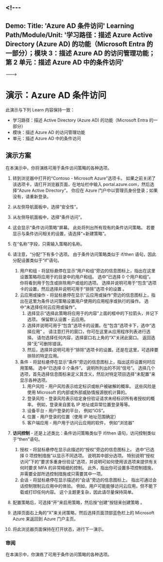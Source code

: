 <a name="---"></a><!---
---
Demo: Title: 'Azure AD 条件访问' Learning Path/Module/Unit: '学习路径：描述 Azure Active Directory (Azure AD) 的功能（Microsoft Entra 的一部分）；模块 3：描述 Azure AD 的访问管理功能；第 2 单元：描述 Azure AD 中的条件访问'
---
--->

# <a name="demo-azure-ad-conditional-access"></a>演示：Azure AD 条件访问

此演示与下列 Learn 内容保持一致：

- 学习路径：描述 Active Directory (Azure AD) 的功能（Microsoft Entra 的一部分）
- 模块：描述 Azure AD 的访问管理功能
- 单元：描述 Azure AD 中的条件访问

## <a name="demo-scenario"></a>演示方案

在本演示中，你将演练可用于条件访问策略的各种选项。

1. 转到浏览器中打开的“Contoso - Microsoft Azure”选项卡。 如果之前关闭了该选项卡，请打开浏览器页面，在地址栏中输入 portal.azure.com，然后选择“Azure Active Directory”。 你应在 Azure 门户中以管理员身份登录；如果没有，请重新登录。

1. 从左侧导航面板中，选择“安全性”。

1. 从左侧导航面板中，选择“条件访问”。

1. 这会显示“条件访问策略”屏幕。 此处将列出所有现有的条件访问策略。 若要显示与条件访问相关的设置，请选择“+新建策略”。

1. 在“名称”字段，只需输入策略的名称。

1. 请注意，“分配”下有多个选项。  由于条件访问策略类似于 if/then 语句，因此分配设置类似于“if”语句。
    1. 用户和组 - 将鼠标悬停在显示“用户和组”旁边的信息图标上，指出在这里设置策略将应用于的目录中的用户和组。 选中“已选择 0 个用户和组”。  你将看到用于包含或排除用户或组的选项。 选择并说明可用于“包含”选项卡的设置，然后选择并说明可用于“排除”选项卡的设置 。
    1. 云应用或操作 - 将鼠标悬停在显示“云应用或操作”旁边的信息图标上，指出在这里为条件访问策略设置用户使用的应用程序或执行的操作。  选中“未选择任何云应用或操作”。
        1. 选择显示“选择此策略将应用于的内容”上面的框中的下拉箭头，并记下选项。  保留默认设置 - 云应用。
        1. 选择并说明可用于“包含”选项卡的设置。在“包含”选项卡下，选中“选择应用” 。  请注意打开的窗口，你可在这里从应用程序列表进行选择。  请勿选择任何内容，选择窗口右上角的“X”关闭此窗口。 返回选择“无”可删除错误。
        1. 然后，选择并说明可用于“排除”选项卡的设置。还是在这里，可选择要排除的特定应用。
    1. 条件 - 将鼠标悬停在显示“条件”旁边的信息图标上，指出这将设置何时应用策略。 选中“已选择 0 个条件”。 说明所列出的不同“信号”。   选择几个选项，首先选择信息图标来定义其含义，然后对特定项目选择“未配置”来显示各种选项。
        1. 用户风险 - 用户风险表示给定标识或帐户被破解的概率。 这些风险是使用 Microsoft 的内部或外部威胁情报源脱机计算的。
        1. 登录风险 - 登录风险表示给定身份验证请求未经标识所有者授权的概率。 例如，登录来自匿名 IP 地址或异常位置登录等等。
        1. 设备平台 - 用户登录的平台， 例如“iOS”。
        1. 位置 - 用户登录的位置（使用 IP 地址范围确定）
        1. 客户端应用 - 用户用于访问云应用的软件， 例如“浏览器”

1. **访问控制** - 还是上述类比：条件访问策略类似于 if/then 语句，访问控制类似于“then”语句。
    1. 授权 - 将鼠标悬停在显示此描述的“授权”旁边的信息图标上。  选中“已选择 0 项控制措施”以显示不同选项。  说明其中部分选项。  特别说明“授权访问”下的“要求多重身份验证”选项，并说明可如何使用该选项来提供有关何时要求 MFA 的非常精细的控制。   此外，指出你可设置多项控制措施，并需要全部所选控制措施或只需要其中一项。
    1. 会话 - 将鼠标悬停在显示描述的“会话”旁边的信息图标上。  指出可通过会话控制限制云应用中的体验。  例如，用户可能能够访问云应用，但不能下载或打印任何内容。  这个主题更复杂，因此请尽量保持简单。

1. 配置策略后，可选择“开”来启用策略，然后按“创建”按钮来创建策略 。

1. 选择页面右上角的“X”来关闭策略，然后选择页面顶部蓝色栏上的 Microsoft Azure 来返回到 Azure 门户主页。

1. 将此浏览器页面保持在打开状态，进行下一演示。

### <a name="review"></a>审阅

在本演示中，你演练了可用于条件访问策略的各种选项。
